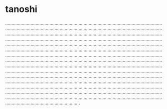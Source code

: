 # tanoshi

...............................................................................................................................................................................................................................................................................................................................................................................................................................................................................................................................................................................................................................................................................................................................................................................................................................................................................................................................................................................................................................................................................................................................................................................................................................................................................................................................................................................................................................................................................................................................................................................................................................................................................................................................................................................................................................................................................................................................................................................................